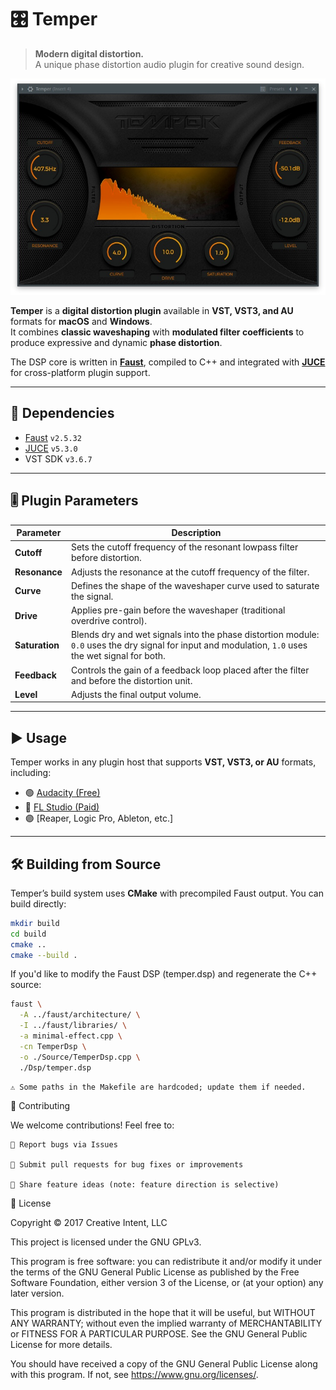# 🎛️ Temper

> **Modern digital distortion.**  
> A unique phase distortion audio plugin for creative sound design.

![Temper Plugin](/screenshot.jpg?raw=true "Temper running inside FL Studio 12.")

**Temper** is a **digital distortion plugin** available in **VST, VST3, and AU** formats for **macOS** and **Windows**.  
It combines **classic waveshaping** with **modulated filter coefficients** to produce expressive and dynamic **phase distortion**.

The DSP core is written in **[Faust](https://faust.grame.fr/)**, compiled to C++ and integrated with **[JUCE](https://juce.com/)** for cross-platform plugin support.

---

## 🔧 Dependencies

- [Faust](https://github.com/grame-cncm/faust) `v2.5.32`
- [JUCE](https://github.com/juce-framework/JUCE) `v5.3.0`
- VST SDK `v3.6.7`

---

## 🎚️ Plugin Parameters

| Parameter   | Description |
|-------------|-------------|
| **Cutoff**  | Sets the cutoff frequency of the resonant lowpass filter before distortion. |
| **Resonance** | Adjusts the resonance at the cutoff frequency of the filter. |
| **Curve**   | Defines the shape of the waveshaper curve used to saturate the signal. |
| **Drive**   | Applies pre-gain before the waveshaper (traditional overdrive control). |
| **Saturation** | Blends dry and wet signals into the phase distortion module: `0.0` uses the dry signal for input and modulation, `1.0` uses the wet signal for both. |
| **Feedback** | Controls the gain of a feedback loop placed after the filter and before the distortion unit. |
| **Level**   | Adjusts the final output volume. |

---

## ▶️ Usage

Temper works in any plugin host that supports **VST, VST3, or AU** formats, including:

- 🟢 [Audacity (Free)](https://www.audacityteam.org/)
- 🔵 [FL Studio (Paid)](https://www.image-line.com/flstudio/)
- 🟣 [Reaper, Logic Pro, Ableton, etc.]

---

## 🛠️ Building from Source

Temper’s build system uses **CMake** with precompiled Faust output. You can build directly:

```bash
mkdir build
cd build
cmake ..
cmake --build .
```

If you'd like to modify the Faust DSP (temper.dsp) and regenerate the C++ source:
```bash
faust \
  -A ../faust/architecture/ \
  -I ../faust/libraries/ \
  -a minimal-effect.cpp \
  -cn TemperDsp \
  -o ./Source/TemperDsp.cpp \
  ./Dsp/temper.dsp
```
    ⚠️ Some paths in the Makefile are hardcoded; update them if needed.

🤝 Contributing

We welcome contributions!
Feel free to:

    🐞 Report bugs via Issues

    🔧 Submit pull requests for bug fixes or improvements

    💬 Share feature ideas (note: feature direction is selective)

📜 License

Copyright © 2017 Creative Intent, LLC

This project is licensed under the GNU GPLv3.

This program is free software: you can redistribute it and/or modify
it under the terms of the GNU General Public License as published by
the Free Software Foundation, either version 3 of the License, or
(at your option) any later version.

This program is distributed in the hope that it will be useful,
but WITHOUT ANY WARRANTY; without even the implied warranty of
MERCHANTABILITY or FITNESS FOR A PARTICULAR PURPOSE.  See the
GNU General Public License for more details.

You should have received a copy of the GNU General Public License
along with this program.  If not, see <https://www.gnu.org/licenses/>.
